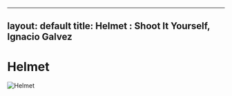 
---
layout: default
title: Helmet : Shoot It Yourself, Ignacio Galvez
---

# Helmet

![Helmet](http://assets.farmhouse.co/publishing/1-shoot-it-yourself/images/helmet-1.jpg)
